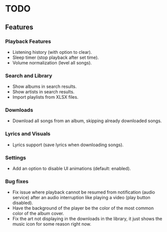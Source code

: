 # TODO

## Features

### Playback Features
- Listening history (with option to clear).
- Sleep timer (stop playback after set time).
- Volume normalization (level all songs).

### Search and Library
- Show albums in search results.
- Show artists in search results.
- Import playlists from XLSX files.

### Downloads
- Download all songs from an album, skipping already downloaded songs.

### Lyrics and Visuals
- Lyrics support (save lyrics when downloading songs).

### Settings
- Add an option to disable UI animations (default: enabled).

### Bug fixes
- Fix issue where playback cannot be resumed from notification (audio service) after an audio interruption like playing a video (play button disabled).
- Have the background of the player be the color of the most common color of the album cover.
- Fix the art not displaying in the downloads in the library, it just shows the music icon for some reason right now.